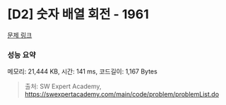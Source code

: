# [D2] 숫자 배열 회전 - 1961 

[문제 링크](https://swexpertacademy.com/main/code/problem/problemDetail.do?contestProbId=AV5Pq-OKAVYDFAUq) 

### 성능 요약

메모리: 21,444 KB, 시간: 141 ms, 코드길이: 1,167 Bytes



> 출처: SW Expert Academy, https://swexpertacademy.com/main/code/problem/problemList.do